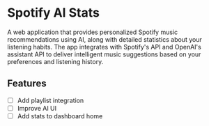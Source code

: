 # Spotify AI Stats

A web application that provides personalized Spotify music recommendations using AI, along with detailed statistics about your listening habits. The app integrates with Spotify's API and OpenAI's assistant API to deliver intelligent music suggestions based on your preferences and listening history.

## Features

- [ ] Add playlist integration
- [ ] Improve AI UI
- [ ] Add stats to dashboard home
